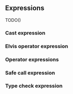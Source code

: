## Expressions

TODO()

### Cast expression

### Elvis operator expression

### Operator expressions

### Safe call expression

### Type check expression
